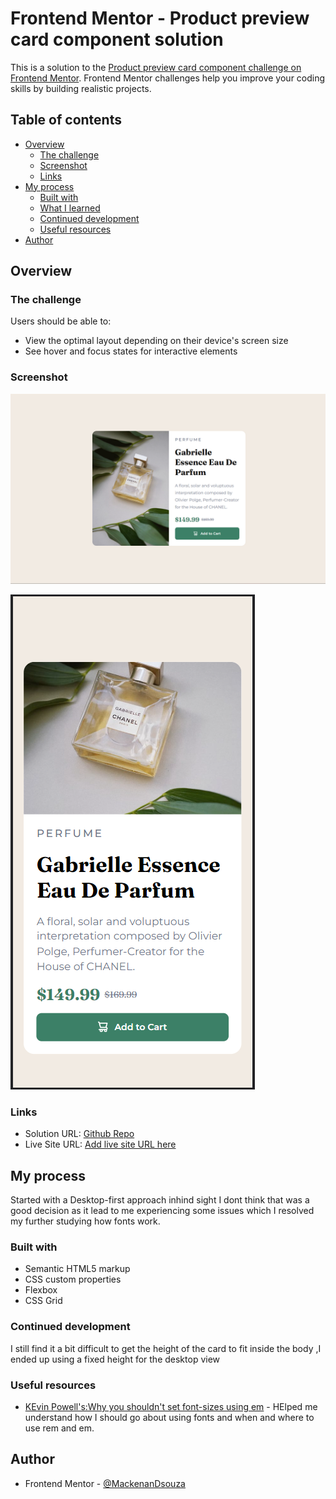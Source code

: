 # Frontend Mentor - Product preview card component solution

This is a solution to the [Product preview card component challenge on Frontend Mentor](https://www.frontendmentor.io/challenges/product-preview-card-component-GO7UmttRfa). Frontend Mentor challenges help you improve your coding skills by building realistic projects. 

## Table of contents

- [Overview](#overview)
  - [The challenge](#the-challenge)
  - [Screenshot](#screenshot)
  - [Links](#links)
- [My process](#my-process)
  - [Built with](#built-with)
  - [What I learned](#what-i-learned)
  - [Continued development](#continued-development)
  - [Useful resources](#useful-resources)
- [Author](#author)



## Overview

### The challenge

Users should be able to:

- View the optimal layout depending on their device's screen size
- See hover and focus states for interactive elements

### Screenshot

![Desktop-view](./Screenshots/Desktop-View.png)


![Mobile-view](./Screenshots/mobile-view.png)






### Links

- Solution URL: [Github Repo](https://github.com/MackenanDsouza/product-preview-card-component-main)
- Live Site URL: [Add live site URL here](https://your-live-site-url.com)

## My process
  Started with a Desktop-first approach inhind sight I 
  dont think that was a good decision as it lead to me experiencing some issues which I resolved my further studying how fonts work.


### Built with

- Semantic HTML5 markup
- CSS custom properties
- Flexbox
- CSS Grid







### Continued development

I still find it a bit difficult to get the height of the card to fit inside the body ,I ended up using a fixed height for the desktop view






### Useful resources

- [KEvin Powell's:Why you shouldn't set font-sizes using em](https://www.youtube.com/watch?v=pautqDqa54I&t=5s) - HElped me understand how I should go about using fonts and when and where to use rem and em.






## Author


- Frontend Mentor - [@MackenanDsouza](https://www.frontendmentor.io/profile/MackenanDsouza)




